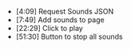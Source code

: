 * [4:09] Request Sounds JSON
* [7:49] Add sounds to page
* [22:29] Click to play
* [51:30] Button to stop all sounds
